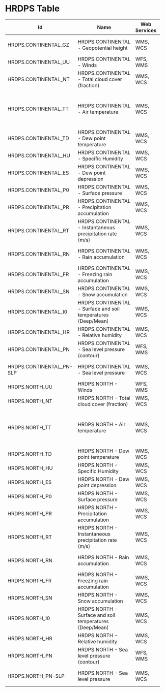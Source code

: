 # HRDPS Table

Id                       | Name                                                          | Web Services | Styles                                                                              | Notes
-------------------------|---------------------------------------------------------------|--------------|-------------------------------------------------------------------------------------|------
HRDPS.CONTINENTAL_GZ     | HRDPS.CONTINENTAL - Geopotential height                       | WMS, WCS     | DEFAULT: GEOPOTENTIELHEIGHT-NONLINEAR                                               |      
HRDPS.CONTINENTAL_UU     | HRDPS.CONTINENTAL - Winds                                     | WFS, WMS     | DEFAULT: WINDARROW                                                                  |      
HRDPS.CONTINENTAL_NT     | HRDPS.CONTINENTAL - Total cloud cover (fraction)              | WMS, WCS     | DEFAULT: CLOUD                                                                      |      
HRDPS.CONTINENTAL_TT     | HRDPS.CONTINENTAL - Air temperature                           | WMS, WCS     | DEFAULT: TEMPWINTER-LINEAR, TEMPERATURE, TEMPSUMMER, TEMPWINTER, TEMPERATURE-LINEAR |      
HRDPS.CONTINENTAL_TD     | HRDPS.CONTINENTAL - Dew point temperature                     | WMS, WCS     | DEFAULT: DEWPOINT                                                                   |      
HRDPS.CONTINENTAL_HU     | HRDPS.CONTINENTAL - Specific Humidity                         | WMS, WCS     | DEFAULT: HUMIDITYSPEC                                                               |      
HRDPS.CONTINENTAL_ES     | HRDPS.CONTINENTAL - Dew point depression                      | WMS, WCS     | DEFAULT: DEWPOINTDEP                                                                |      
HRDPS.CONTINENTAL_P0     | HRDPS.CONTINENTAL - Surface pressure                          | WMS, WCS     | DEFAULT: PRESSURE                                                                   |      
HRDPS.CONTINENTAL_PR     | HRDPS.CONTINENTAL - Precipitation accumulation                | WMS, WCS     | DEFAULT: CAPA24-LINEAR, PRECIPMM, PRECIPMM-LINEAR                                   |      
HRDPS.CONTINENTAL_RT     | HRDPS.CONTINENTAL - Instantaneous precipitation rate (m/s)    | WMS, WCS     | DEFAULT: PRECIPPRTMMH                                                               |      
HRDPS.CONTINENTAL_RN     | HRDPS.CONTINENTAL - Rain accumulation                         | WMS, WCS     | DEFAULT: CAPA24-LINEAR, PRECIPMM, PRECIPMM-LINEAR                                   |      
HRDPS.CONTINENTAL_FR     | HRDPS.CONTINENTAL - Freezing rain accumulation                | WMS, WCS     | DEFAULT: CAPA24-LINEAR, PRECIPMM, PRECIPMM-LINEAR                                   |      
HRDPS.CONTINENTAL_SN     | HRDPS.CONTINENTAL - Snow accumulation                         | WMS, WCS     | DEFAULT: PRECIPSNOW-LINEAR                                                          |      
HRDPS.CONTINENTAL_I0     | HRDPS.CONTINENTAL - Surface and soil temperatures (Deep/Mean) | WMS, WCS     | DEFAULT: TEMPSOIL-NONLINEAR                                                         |      
HRDPS.CONTINENTAL_HR     | HRDPS.CONTINENTAL - Relative humidity                         | WMS, WCS     | DEFAULT: HUMIDITYREL-LINEAR                                                         |      
HRDPS.CONTINENTAL_PN     | HRDPS.CONTINENTAL - Sea level pressure (contour)              | WFS, WMS     | DEFAULT: PRESSURE4_LINE                                                             |      
HRDPS.CONTINENTAL_PN-SLP | HRDPS.CONTINENTAL - Sea level pressure                        | WMS, WCS     | DEFAULT: PRESSURE4-LINEAR, PRESSURE4, PRESSURESEAHIGH                               |      
HRDPS.NORTH_UU           | HRDPS.NORTH - Winds                                           | WFS, WMS     | DEFAULT: WINDARROW                                                                  |      
HRDPS.NORTH_NT           | HRDPS.NORTH - Total cloud cover (fraction)                    | WMS, WCS     | DEFAULT: CLOUD                                                                      |      
HRDPS.NORTH_TT           | HRDPS.NORTH - Air temperature                                 | WMS, WCS     | DEFAULT: TEMPWINTER-LINEAR, TEMPERATURE, TEMPSUMMER, TEMPWINTER, TEMPERATURE-LINEAR |      
HRDPS.NORTH_TD           | HRDPS.NORTH - Dew point temperature                           | WMS, WCS     | DEFAULT: DEWPOINT                                                                   |      
HRDPS.NORTH_HU           | HRDPS.NORTH - Specific Humidity                               | WMS, WCS     | DEFAULT: HUMIDITYSPEC                                                               |      
HRDPS.NORTH_ES           | HRDPS.NORTH - Dew point depression                            | WMS, WCS     | DEFAULT: DEWPOINTDEP                                                                |      
HRDPS.NORTH_P0           | HRDPS.NORTH - Surface pressure                                | WMS, WCS     | DEFAULT: PRESSURE                                                                   |      
HRDPS.NORTH_PR           | HRDPS.NORTH - Precipitation accumulation                      | WMS, WCS     | DEFAULT: CAPA24-LINEAR, PRECIPMM, PRECIPMM-LINEAR                                   |      
HRDPS.NORTH_RT           | HRDPS.NORTH - Instantaneous precipitation rate (m/s)          | WMS, WCS     | DEFAULT: PRECIPPRTMMH                                                               |      
HRDPS.NORTH_RN           | HRDPS.NORTH - Rain accumulation                               | WMS, WCS     | DEFAULT: CAPA24-LINEAR, PRECIPMM, PRECIPMM-LINEAR                                   |      
HRDPS.NORTH_FR           | HRDPS.NORTH - Freezing rain accumulation                      | WMS, WCS     | DEFAULT: CAPA24-LINEAR, PRECIPMM, PRECIPMM-LINEAR                                   |      
HRDPS.NORTH_SN           | HRDPS.NORTH - Snow accumulation                               | WMS, WCS     | DEFAULT: PRECIPSNOW-LINEAR                                                          |      
HRDPS.NORTH_I0           | HRDPS.NORTH - Surface and soil temperatures (Deep/Mean)       | WMS, WCS     | DEFAULT: TEMPSOIL-NONLINEAR                                                         |      
HRDPS.NORTH_HR           | HRDPS.NORTH - Relative humidity                               | WMS, WCS     | DEFAULT: HUMIDITYREL-LINEAR                                                         |      
HRDPS.NORTH_PN           | HRDPS.NORTH - Sea level pressure (contour)                    | WFS, WMS     | DEFAULT: PRESSURE4_LINE                                                             |      
HRDPS.NORTH_PN-SLP       | HRDPS.NORTH - Sea level pressure                              | WMS, WCS     | DEFAULT: PRESSURE4-LINEAR, PRESSURE4, PRESSURESEAHIGH                               |      

